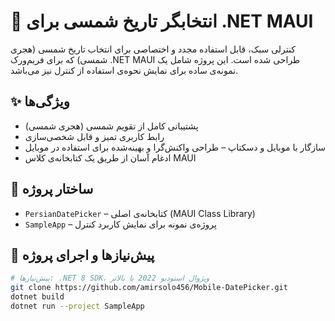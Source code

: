 # 📅 انتخابگر تاریخ شمسی برای .NET MAUI

کنترلی سبک، قابل استفاده مجدد و اختصاصی برای انتخاب تاریخ شمسی (هجری شمسی) که برای فریم‌ورک .NET MAUI طراحی شده است. این پروژه شامل یک نمونه‌ی ساده برای نمایش نحوه‌ی استفاده از کنترل نیز می‌باشد.

## ✨ ویژگی‌ها

- پشتیبانی کامل از تقویم شمسی (هجری شمسی)
- رابط کاربری تمیز و قابل شخصی‌سازی
- سازگار با موبایل و دسکتاپ – طراحی واکنش‌گرا و بهینه‌شده برای استفاده در موبایل
- ادغام آسان از طریق یک کتابخانه‌ی کلاس MAUI

## 🧱 ساختار پروژه

- `PersianDatePicker` – کتابخانه‌ی اصلی (MAUI Class Library)
- `SampleApp` – پروژه‌ی نمونه برای نمایش کاربرد کنترل

## 🔧 پیش‌نیازها و اجرای پروژه

```bash
# پیش‌نیازها: .NET 8 SDK، ویژوال استودیو 2022 یا بالاتر
git clone https://github.com/amirsolo456/Mobile-DatePicker.git
dotnet build
dotnet run --project SampleApp
